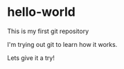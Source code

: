 # hello-world
This is my first git repository

I'm trying out git to learn how it works.

Lets give it a try!
